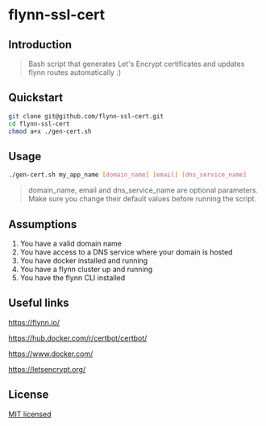 # flynn-ssl-cert

## Introduction
> Bash script that generates Let's Encrypt certificates and updates flynn routes automatically :)

## Quickstart
```bash
git clone git@github.com/flynn-ssl-cert.git
cd flynn-ssl-cert
chmod a+x ./gen-cert.sh
```
## Usage
```bash
./gen-cert.sh my_app_name [domain_name] [email] [dns_service_name]
```
> domain_name, email and dns_service_name are optional parameters. Make sure you change their default values before running the script.

## Assumptions
1. You have a valid domain name
2. You have access to a DNS service where your domain is hosted
3. You have docker installed and running
4. You have a flynn cluster up and running
5. You have the flynn CLI installed

## Useful links
https://flynn.io/

https://hub.docker.com/r/certbot/certbot/

https://www.docker.com/

https://letsencrypt.org/

## License
[MIT licensed](LICENSE)

